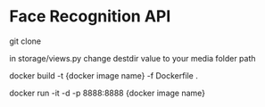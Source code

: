 # Face Recognition API


git clone

in storage/views.py change destdir value to your media folder path

docker build -t {docker image name} -f Dockerfile .

docker run -it -d -p 8888:8888 {docker image name}
